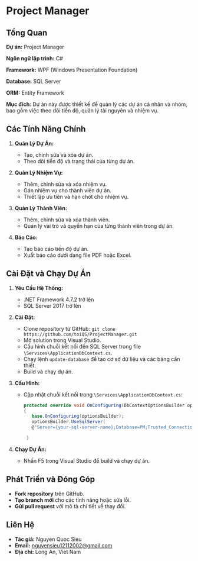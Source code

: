 # Project Manager

## Tổng Quan

**Dự án:** Project Manager

**Ngôn ngữ lập trình:** C#

**Framework:** WPF (Windows Presentation Foundation)

**Database:** SQL Server

**ORM:** Entity Framework

**Mục đích:** Dự án này được thiết kế để quản lý các dự án cá nhân và nhóm, bao gồm việc theo dõi tiến độ, quản lý tài nguyên và nhiệm vụ.

## Các Tính Năng Chính

1. **Quản Lý Dự Án:**
   - Tạo, chỉnh sửa và xóa dự án.
   - Theo dõi tiến độ và trạng thái của từng dự án.
   
2. **Quản Lý Nhiệm Vụ:**
   - Thêm, chỉnh sửa và xóa nhiệm vụ.
   - Gán nhiệm vụ cho thành viên dự án.
   - Thiết lập ưu tiên và hạn chót cho nhiệm vụ.

3. **Quản Lý Thành Viên:**
   - Thêm, chỉnh sửa và xóa thành viên.
   - Quản lý vai trò và quyền hạn của từng thành viên trong dự án.

4. **Báo Cáo:**
   - Tạo báo cáo tiến độ dự án.
   - Xuất báo cáo dưới dạng file PDF hoặc Excel.

## Cài Đặt và Chạy Dự Án

1. **Yêu Cầu Hệ Thống:**
   - .NET Framework 4.7.2 trở lên
   - SQL Server 2017 trở lên

2. **Cài Đặt:**
   - Clone repository từ GitHub: `git clone https://github.com/toiQS/ProjectManager.git`
   - Mở solution trong Visual Studio.
   - Cấu hình chuỗi kết nối đến SQL Server trong file `\Services\ApplicationDbContext.cs`.
   - Chạy lệnh `update-database` để tạo cơ sở dữ liệu và các bảng cần thiết.
   - Build và chạy dự án.

3. **Cấu Hình:**
   - Cập nhật chuỗi kết nối trong `\Services\ApplicationDbContext.cs`:
     ```cs
     protected override void OnConfiguring(DbContextOptionsBuilder optionsBuilder)
     {
        base.OnConfiguring(optionsBuilder);
        optionsBuilder.UseSqlServer(
        @"Server={your-sql-server-name};Database=PM;Trusted_Connection=True;MultipleActiveResultSets=true;trustServerCertificate=true;");

      }
     ```

4. **Chạy Dự Án:**
   - Nhấn F5 trong Visual Studio để build và chạy dự án.

## Phát Triển và Đóng Góp

- **Fork repository** trên GitHub.
- **Tạo branch mới** cho các tính năng hoặc sửa lỗi.
- **Gửi pull request** với mô tả chi tiết về thay đổi.

## Liên Hệ

- **Tác giả:** Nguyen Quoc Sieu
- **Email:** nguyensieu12112002@gmail.com
- **Địa chỉ:** Long An, Viet Nam
